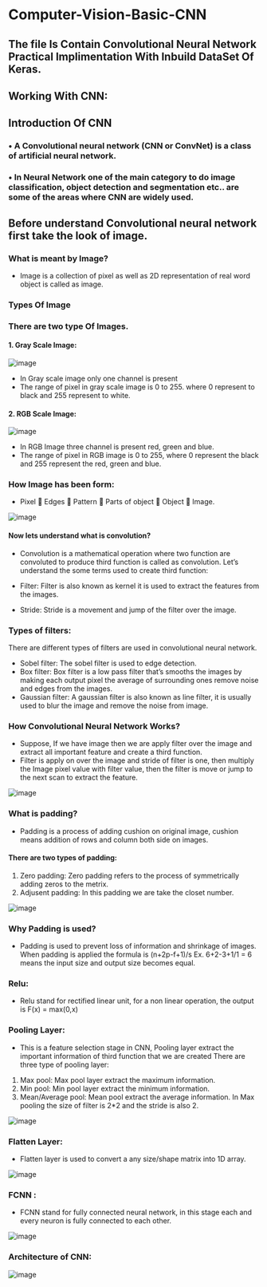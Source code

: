# Computer-Vision-Basic-CNN
## The file Is Contain Convolutional Neural Network Practical Implimentation With Inbuild DataSet Of Keras.

##  Working With CNN:
## Introduction Of CNN
### •	A Convolutional neural network (CNN or ConvNet) is a class of artificial neural network.
### •	In Neural Network one of the main category to do image classification, object detection and segmentation etc.. are some of the areas where  CNN are widely used.

## Before understand Convolutional neural network first take the look of image.

### What is meant by Image?
* Image is a collection of pixel as well as 2D representation of real word object is called as image.

### Types Of Image

### There are two type Of Images.
#### 1.	Gray Scale Image: 

![image](https://user-images.githubusercontent.com/101791322/187868729-2c2dfd64-c078-43c3-b9f9-51b733f8590b.png)


*	In Gray scale image only one channel is present
* The range of pixel in gray scale image is 0 to 255. where 0 represent to black and 255 represent to white.

#### 2.	RGB Scale Image:

![image](https://user-images.githubusercontent.com/101791322/187868219-3eedb3db-944f-4726-93f7-bf555db5a98f.png)

 
* In RGB Image three channel is present red, green and blue.
* The range of pixel in RGB image is 0 to 255, where 0 represent the black and 255 represent the red, green and blue.

### How Image has been form:
* Pixel  Edges  Pattern  Parts of object  Object  Image.


![image](https://user-images.githubusercontent.com/101791322/187869411-3fb59ca7-0e2b-4c2e-9e42-314bb03c37d0.png)

####  Now lets understand what is convolution?

* Convolution is a mathematical operation where two function are convoluted to produce third function is called as convolution. Let’s understand the some terms used to create third function:

* Filter: Filter is also known as kernel it is used to extract the features from the images.

* Stride: Stride is a movement and jump of the filter over the image. 

### Types of filters:
There are different types of filters are used in convolutional neural network.
*	Sobel filter: The sobel filter is used to edge detection.
*	Box filter: Box filter is a low pass filter that’s smooths the images by making each output pixel the average of surrounding ones remove noise and edges from the images.
*	Gaussian filter: A gaussian filter is also known as line filter, it is usually used to blur the image and remove the noise from image.


### How Convolutional Neural Network Works?
* Suppose, If we have image then we are apply filter over the image and extract all important feature and create a third function.
* Filter is apply on over the image and stride of filter is one, then multiply the Image pixel value with filter value, then the filter is move or jump to the next scan to extract the feature.

![image](https://user-images.githubusercontent.com/101791322/187871425-4f5388ee-f11e-462e-baf8-0aa68c776da5.png)

### What is padding?
* Padding is a process of adding cushion on original image, cushion means addition of rows and column both side on images.

#### There are two types of padding:

1.	Zero padding: Zero padding refers to the process of symmetrically adding zeros to the metrix.
2.	Adjusent padding: In this padding we are take the closet number.

![image](https://user-images.githubusercontent.com/101791322/187872401-36a82f3c-d857-47ed-bb20-7fecb1b5c7ca.png)

### Why Padding is used? 
* Padding is used to prevent loss of information and shrinkage of images. When padding is applied the formula is (n+2p-f+1)/s
Ex. 6+2-3+1/1 = 6 means the input size and output size becomes equal.

### Relu:
* Relu stand for rectified linear unit, for a non linear operation, the output is F(x) = max(0,x)

### Pooling Layer:
* This is a feature selection stage in CNN, Pooling layer extract the important information of third function that we are created There are three type of pooling layer:
1.	Max pool: Max pool layer extract the maximum information.
2.	Min pool: Min pool layer extract the minimum information.
3.	Mean/Average pool: Mean pool extract the average information.
In Max pooling the size of filter is 2*2 and the stride is also 2.

![image](https://user-images.githubusercontent.com/101791322/187920984-6a8a3bbe-c083-4ece-976d-2a94d5a1f6ef.png)

### Flatten Layer:
* Flatten layer is used to convert a any size/shape matrix into 1D array.

![image](https://user-images.githubusercontent.com/101791322/187921109-51728611-0723-4122-aa3d-9ecdd4754ca4.png)


### FCNN : 
* FCNN stand for fully connected neural network, in this stage each and every neuron is fully connected to each other.

![image](https://user-images.githubusercontent.com/101791322/187921277-d48e6075-97ab-4b9c-ab82-002004e929d7.png)

### Architecture of CNN:

![image](https://user-images.githubusercontent.com/101791322/187922137-478c4ed9-3891-49f3-ba63-4a95642c6804.png)













